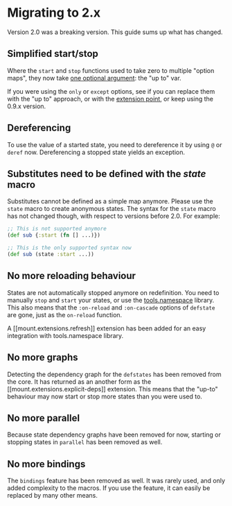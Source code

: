 # Migrating to 2.x

Version 2.0 was a breaking version.
This guide sums up what has changed.

## Simplified start/stop

Where the `start` and `stop` functions used to take zero to multiple "option maps", they now take [one optional argument](03-start-stop-options.md): the "up to" var.

If you were using the `only` or `except` options, see if you can replace them with the "up to" approach, or with the [extension point](05-extension-point.md), or keep using the 0.9.x version.

## Dereferencing

To use the value of a started state, you need to dereference it by using `@` or `deref` now.
Dereferencing a stopped state yields an exception.

## Substitutes need to be defined with the _state_ macro

Substitutes cannot be defined as a simple map anymore.
Please use the `state` macro to create anonymous states.
The syntax for the `state` macro has not changed though, with respect to versions before 2.0.
For example:

```clj
;; This is not supported anymore
(def sub {:start (fn [] ...)})

;; This is the only supported syntax now
(def sub (state :start ...))
```

## No more reloading behaviour

States are not automatically stopped anymore on redefinition.
You need to manually `stop` and `start` your states, or use the [tools.namespace](https://github.com/clojure/tools.namespace) library.
This also means that the `:on-reload` and `:on-cascade` options of `defstate` are gone, just as the `on-reload` function.

A [[mount.extensions.refresh]] extension has been added for an easy integration with tools.namespace library.

## No more graphs

Detecting the dependency graph for the `defstates` has been removed from the core.
It has returned as an another form as the [[mount.extensions.explicit-deps]] extension.
This means that the "up-to" behaviour may now start or stop more states than you were used to.

## No more parallel

Because state dependency graphs have been removed for now, starting or stopping states in `parallel` has been removed as well.

## No more bindings

The `bindings` feature has been removed as well.
It was rarely used, and only added complexity to the macros.
If you use the feature, it can easily be replaced by many other means.
